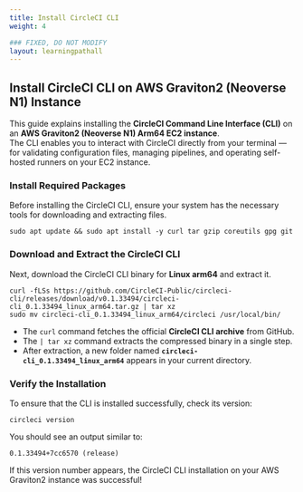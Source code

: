 ```yaml
---
title: Install CircleCI CLI
weight: 4

### FIXED, DO NOT MODIFY
layout: learningpathall
---
```


## Install CircleCI CLI on AWS Graviton2 (Neoverse N1) Instance
This guide explains installing the **CircleCI Command Line Interface (CLI)** on an **AWS Graviton2 (Neoverse N1) Arm64 EC2 instance**.  
The CLI enables you to interact with CircleCI directly from your terminal — for validating configuration files, managing pipelines, and operating self-hosted runners on your EC2 instance.

### Install Required Packages
Before installing the CircleCI CLI, ensure your system has the necessary tools for downloading and extracting files.

```console
sudo apt update && sudo apt install -y curl tar gzip coreutils gpg git
```
### Download and Extract the CircleCI CLI

Next, download the CircleCI CLI binary for **Linux arm64** and extract it.

```console
curl -fLSs https://github.com/CircleCI-Public/circleci-cli/releases/download/v0.1.33494/circleci-cli_0.1.33494_linux_arm64.tar.gz | tar xz
sudo mv circleci-cli_0.1.33494_linux_arm64/circleci /usr/local/bin/
```
- The `curl` command fetches the official **CircleCI CLI archive** from GitHub.  
- The `| tar xz` command extracts the compressed binary in a single step.  
- After extraction, a new folder named **`circleci-cli_0.1.33494_linux_arm64`** appears in your current directory.

### Verify the Installation

To ensure that the CLI is installed successfully, check its version:

```console
circleci version
```
You should see an output similar to:

```output
0.1.33494+7cc6570 (release)
```

If this version number appears, the CircleCI CLI installation on your AWS Graviton2 instance was successful!
